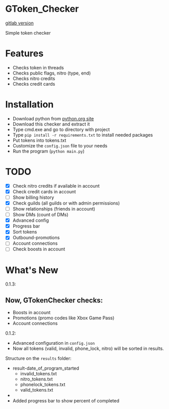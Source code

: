 # GToken_Checker

[gitlab version](https://gitlab.com/snaky1/gtoken-checker)

Simple token checker

# Features

- Checks token in threads
- Checks public flags, nitro (type, end)
- Checks nitro credits
- Checks credit cards

# Installation

- Download python from [python.org site](https://python.org)
- Download this checker and extract it
- Type cmd.exe and go to directory with project
- Type `pip install -r requirements.txt` to install needed packages
- Put tokens into tokens.txt
- Customize the `config.json` file to your needs
- Run the program (`python main.py`)

# TODO

- [x] Check nitro credits if available in account
- [x] Check credit cards in account
- [ ] Show billing history
- [x] Check guilds (all guilds or with admin permissions)
- [ ] Show relationships (friends in account)
- [ ] Show DMs (count of DMs)
- [x] Advanced config
- [x] Progress bar
- [x] Sort tokens
- [x] Outbound-promotions
- [ ] Account connections
- [ ] Check boosts in account

# What's New

0.1.3:

**Now, GTokenChecker checks:**
-
- Boosts in account
- Promotions (promo codes like Xbox Game Pass)
- Account connections



0.1.2:

- Advanced configuration in `config.json`
- Now all tokens (valid, invalid, phone_lock, nitro) will be sorted in results.

Structure on the `results` folder:

- result-date_of_program_started
    - invalid_tokens.txt
    - nitro_tokens.txt
    - phonelock_tokens.txt
    - valid_tokens.txt
-
- Added progress bar to show percent of completed
